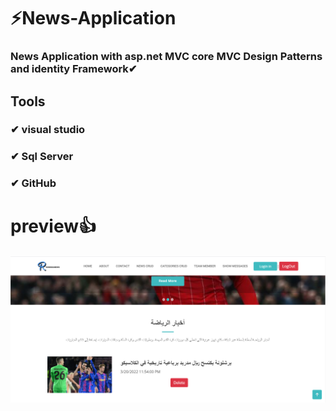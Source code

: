 # ⚡News-Application
### News Application with asp.net MVC core MVC Design Patterns and identity Framework✔
## Tools
### ✔ visual studio
### ✔ Sql Server
### ✔ GitHub

# preview👍
[![Watch the video](Web.png)](https://youtu.be/-F64R5Cmkkw)



